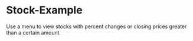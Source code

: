 # Stock-Example
Use a menu to view stocks with percent changes or closing prices greater than a certain amount
